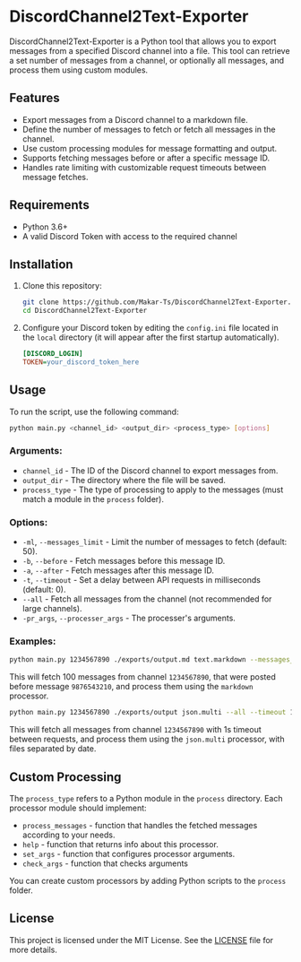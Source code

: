 # DiscordChannel2Text-Exporter

DiscordChannel2Text-Exporter is a Python tool that allows you to export messages from a specified Discord channel into a file. This tool can retrieve a set number of messages from a channel, or optionally all messages, and process them using custom modules.

## Features

- Export messages from a Discord channel to a markdown file.
- Define the number of messages to fetch or fetch all messages in the channel.
- Use custom processing modules for message formatting and output.
- Supports fetching messages before or after a specific message ID.
- Handles rate limiting with customizable request timeouts between message fetches.

## Requirements

- Python 3.6+
- A valid Discord Token with access to the required channel

## Installation

1. Clone this repository:

   ```bash
   git clone https://github.com/Makar-Ts/DiscordChannel2Text-Exporter.git
   cd DiscordChannel2Text-Exporter
   ```

2. Configure your Discord token by editing the `config.ini` file located in the `local` directory (it will appear after the first startup automatically).

   ```ini
   [DISCORD_LOGIN]
   TOKEN=your_discord_token_here
   ```

## Usage

To run the script, use the following command:

```bash
python main.py <channel_id> <output_dir> <process_type> [options]
```

### Arguments:

- `channel_id` - The ID of the Discord channel to export messages from.
- `output_dir` - The directory where the file will be saved.
- `process_type` - The type of processing to apply to the messages (must match a module in the `process` folder).

### Options:

- `-ml`, `--messages_limit` - Limit the number of messages to fetch (default: 50).
- `-b`, `--before` - Fetch messages before this message ID.
- `-a`, `--after` - Fetch messages after this message ID.
- `-t`, `--timeout` - Set a delay between API requests in milliseconds (default: 0).
- `--all` - Fetch all messages from the channel (not recommended for large channels).
- `-pr_args`, `--processer_args` - The processer's arguments.

### Examples:

```bash
python main.py 1234567890 ./exports/output.md text.markdown --messages_limit 100 --before 9876543210
```

This will fetch 100 messages from channel `1234567890`, that were posted before message `9876543210`, and process them using the `markdown` processor.


```bash
python main.py 1234567890 ./exports/output json.multi --all --timeout 1000 -pr_args="-sbd"
```

This will fetch all messages from channel `1234567890` with 1s timeout between requests, and process them using the `json.multi` processor, with files separated by date.



## Custom Processing

The `process_type` refers to a Python module in the `process` directory. Each processor module should implement:
 - `process_messages` - function that handles the fetched messages according to your needs.
 - `help` - function that returns info about this processor. 
 - `set_args` - function that configures processor arguments.
 - `check_args` - function that checks arguments

You can create custom processors by adding Python scripts to the `process` folder.

## License

This project is licensed under the MIT License. See the [LICENSE](LICENSE) file for more details.